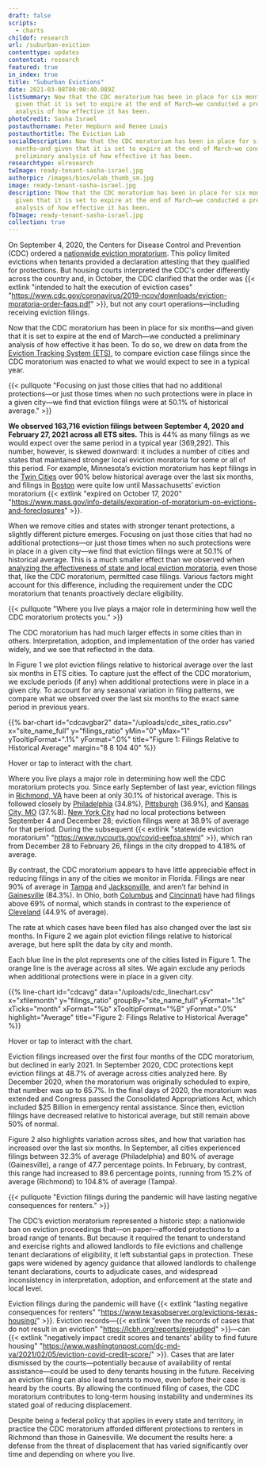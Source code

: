 ```yaml
---
draft: false
scripts:
  - charts
childof: research
url: /suburban-eviction
contenttype: updates
contentcat: research
featured: true
in_index: true
title: "Suburban Evictions"
date: 2021-03-08T00:00:40.089Z
listSummary: Now that the CDC moratorium has been in place for six months—and
  given that it is set to expire at the end of March—we conducted a preliminary
  analysis of how effective it has been.
photoCredit: Sasha Israel
postauthorname: Peter Hepburn and Renee Louis
postauthortitle: The Eviction Lab
socialDescription: Now that the CDC moratorium has been in place for six
  months—and given that it is set to expire at the end of March—we conducted a
  preliminary analysis of how effective it has been.
researchtype: elresearch
twImage: ready-tenant-sasha-israel.jpg
authorpic: /images/bios/elab_thumb_sm.jpg
image: ready-tenant-sasha-israel.jpg
description: TNow that the CDC moratorium has been in place for six months—and
  given that it is set to expire at the end of March—we conducted a preliminary
  analysis of how effective it has been.
fbImage: ready-tenant-sasha-israel.jpg
collection: true
---
```


On September 4, 2020, the Centers for Disease Control and Prevention (CDC) ordered a [nationwide eviction moratorium](/moratorium-extended-evictions-continue/). This policy limited evictions when tenants provided a declaration attesting that they qualified for protections. But housing courts interpreted the CDC's order differently across the country and, in October, the CDC clarified that the order was {{< extlink "intended to halt the execution of eviction cases" "https://www.cdc.gov/coronavirus/2019-ncov/downloads/eviction-moratoria-order-faqs.pdf" >}}, but not any court operations—including receiving eviction filings.

Now that the CDC moratorium has been in place for six months—and given that it is set to expire at the end of March—we conducted a preliminary analysis of how effective it has been. To do so, we drew on data from the [Eviction Tracking System (ETS)](/eviction-tracking/), to compare eviction case filings since the CDC moratorium was enacted to what we would expect to see in a typical year.

{{< pullquote "Focusing on just those cities that had no additional protections—or just those times when no such protections were in place in a given city—we find that eviction filings were at 50.1% of historical average." >}}

**We observed 163,716 eviction filings between September 4, 2020 and February 27, 2021 across all ETS sites.** This is 44% as many filings as we would expect over the same period in a typical year (369,292). This number, however, is skewed downward: it includes a number of cities and states that maintained stronger local eviction moratoria for some or all of this period. For example, Minnesota’s eviction moratorium has kept filings in the [Twin Cities](/eviction-tracking/minneapolis-saint-paul-mn/) over 90% below historical average over the last six months, and filings in [Boston](/eviction-tracking/boston-ma/) were quite low until Massachusetts’ eviction moratorium {{< extlink "expired on October 17, 2020" "https://www.mass.gov/info-details/expiration-of-moratorium-on-evictions-and-foreclosures" >}}.

When we remove cities and states with stronger tenant protections, a slightly different picture emerges. Focusing on just those cities that had no additional protections—or just those times when no such protections were in place in a given city—we find that eviction filings were at 50.1% of historical average. This is a much smaller effect than we observed when [analyzing the effectiveness of state and local eviction moratoria](/moratoria-and-filings/), even those that, like the CDC moratorium, permitted case filings. Various factors might account for this difference, including the requirement under the CDC moratorium that tenants proactively declare eligibility.

{{< pullquote "Where you live plays a major role in determining how well the CDC moratorium protects you." >}}

The CDC moratorium has had much larger effects in some cities than in others. Interpretation, adoption, and implementation of the order has varied widely, and we see that reflected in the data.

In Figure 1 we plot eviction filings relative to historical average over the last six months in ETS cities. To capture just the effect of the CDC moratorium, we exclude periods (if any) when additional protections were in place in a given city. To account for any seasonal variation in filing patterns, we compare what we observed over the last six months to the exact same period in previous years.

{{% bar-chart
  id="cdcavgbar2"
  data="/uploads/cdc_sites_ratio.csv"
  x="site_name_full"
  y="filings_ratio"
  yMin="0"
  yMax="1"
  yTooltipFormat=".1%"
  yFormat=".0%"
  title="Figure 1: Filings Relative to Historical Average"
  margin="8 8 104 40"
%}}

<p class="figcaption">Hover or tap to interact with the chart.</p>

Where you live plays a major role in determining how well the CDC moratorium protects you. Since early September of last year, eviction filings in [Richmond, VA](/eviction-tracking/richmond-va/) have been at only 30.1% of historical average. This is followed closely by [Philadelphia](/eviction-tracking/philadelphia-pa/) (34.8%), [Pittsburgh](/eviction-tracking/pittsburgh-pa/) (36.9%), and [Kansas City, MO](/eviction-tracking/kansas-city-mo/) (37.%8). [New York City](/eviction-tracking/new-york-ny/) had no local protections between September 4 and December 28; eviction filings were at 38.9% of average for that period. During the subsequent {{< extlink "statewide eviction moratorium" "https://www.nycourts.gov/covid-eefpa.shtml" >}}, which ran from December 28 to February 26, filings in the city dropped to 4.18% of average.

By contrast, the CDC moratorium appears to have little appreciable effect in reducing filings in any of the cities we monitor in Florida. Filings are near 90% of average in [Tampa](/eviction-tracking/tampa-fl/) and [Jacksonville](/eviction-tracking/jacksonville-fl/), and aren’t far behind in [Gainesville](/eviction-tracking/gainesville-fl/) (84.3%). In Ohio, both [Columbus](/eviction-tracking/columbus-oh/) and [Cincinnati](/eviction-tracking/cincinnati-oh/) have had filings above 69% of normal, which stands in contrast to the experience of [Cleveland](/eviction-tracking/cleveland-oh/) (44.9% of average).

The rate at which cases have been filed has also changed over the last six months. In Figure 2 we again plot eviction filings relative to historical average, but here split the data by city and month.

Each blue line in the plot represents one of the cities listed in Figure 1.
The orange line is the average across all sites.
We again exclude any periods when additional protections were in place in a given city.

{{% line-chart
  id="cdcavg"
  data="/uploads/cdc_linechart.csv"
  x="xfilemonth"
  y="filings_ratio"
  groupBy="site_name_full"
  yFormat=".1s"
  xTicks="month"
  xFormat="%b"
  xTooltipFormat="%B"
  yFormat=".0%"
  highlight="Average"
  title="Figure 2: Filings Relative to Historical Average"
%}}

<p class="figcaption">Hover or tap to interact with the chart.</p>

Eviction filings increased over the first four months of the CDC moratorium, but declined in early 2021. In September 2020, CDC protections kept eviction filings at 48.7% of average across cities analyzed here. By December 2020, when the moratorium was originally scheduled to expire, that number was up to 65.7%. In the final days of 2020, the moratorium was extended and Congress passed the Consolidated Appropriations Act, which included $25 Billion in emergency rental assistance. Since then, eviction filings have decreased relative to historical average, but still remain above 50% of normal.

Figure 2 also highlights variation across sites, and how that variation has increased over the last six months. In September, all cities experienced filings between 32.3% of average (Philadelphia) and 80% of average (Gainesville), a range of 47.7 percentage points. In February, by contrast, this range had increased to 89.6 percentage points, running from 15.2% of average (Richmond) to 104.8% of average (Tampa).

{{< pullquote "Eviction filings during the pandemic will have lasting negative consequences for renters." >}}

The CDC’s eviction moratorium represented a historic step: a nationwide ban on eviction proceedings that—on paper—afforded protections to a broad range of tenants. But because it required the tenant to understand and exercise rights and allowed landlords to file evictions and challenge tenant declarations of eligibility, it left substantial gaps in protection. These gaps were widened by agency guidance that allowed landlords to challenge tenant declarations, courts to adjudicate cases, and widespread inconsistency in interpretation, adoption, and enforcement at the state and local level.

Eviction filings during the pandemic will have {{< extlink "lasting negative consequences for renters" "https://www.texasobserver.org/evictions-texas-housing/" >}}. Eviction records—{{< extlink "even the records of cases that do not result in an eviction" "https://lcbh.org/reports/prejudged" >}}—can {{< extlink "negatively impact credit scores and tenants’ ability to find future housing" "https://www.washingtonpost.com/dc-md-va/2021/02/05/eviction-covid-credit-score/" >}}. Cases that are later dismissed by the courts—potentially because of availability of rental assistance—could be used to deny tenants housing in the future. Receiving an eviction filing can also lead tenants to move, even before their case is heard by the courts. By allowing the continued filing of cases, the CDC moratorium contributes to long-term housing instability and undermines its stated goal of reducing displacement.

Despite being a federal policy that applies in every state and territory, in practice the CDC moratorium afforded different protections to renters in Richmond than those in Gainesville. We document the results here: a defense from the threat of displacement that has varied significantly over time and depending on where you live.
